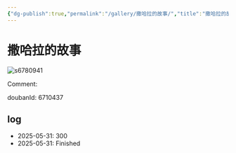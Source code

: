 ```yaml
---
{"dg-publish":true,"permalink":"/gallery/撒哈拉的故事/","title":"撒哈拉的故事","created":"2025-06-25T14:18:45.424+08:00"}
---
```



# 撒哈拉的故事

![s6780941](https://hiraeth-picbed.oss-cn-beijing.aliyuncs.com/s6780941.webp)

Comment: 



doubanId: 6710437

## log

- 2025-05-31: 300
- 2025-05-31: Finished
